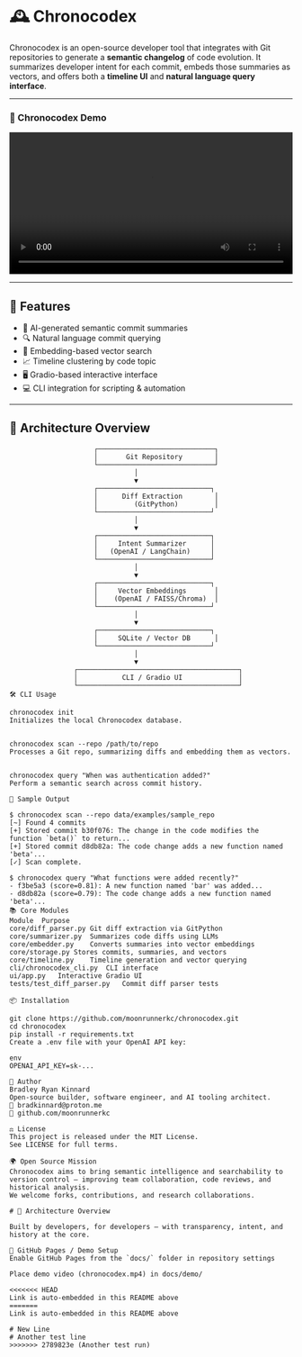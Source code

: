 # 🕰 Chronocodex

Chronocodex is an open-source developer tool that integrates with Git repositories to generate a **semantic changelog** of code evolution. It summarizes developer intent for each commit, embeds those summaries as vectors, and offers both a **timeline UI** and **natural language query interface**.

---

### 🎥 Chronocodex Demo

<video controls width="100%">
  <source src="chronocodex/docs/demo/chronocodex.mp4" type="video/mp4">
  Your browser does not support the video tag.
</video>

---

## 🎯 Features

- 📘 AI-generated semantic commit summaries
- 🔍 Natural language commit querying
- 🧠 Embedding-based vector search
- 📈 Timeline clustering by code topic
- 🖥 Gradio-based interactive interface
- 💻 CLI integration for scripting & automation

---

## 🔩 Architecture Overview

```text
                     ┌─────────────────────────────┐
                     │       Git Repository        │
                     └─────────────────────────────┘
                               │
                               ▼
                     ┌────────────────────────────┐
                     │      Diff Extraction        │
                     │         (GitPython)         │
                     └────────────────────────────┘
                               │
                               ▼
                     ┌────────────────────────────┐
                     │     Intent Summarizer      │
                     │   (OpenAI / LangChain)     │
                     └────────────────────────────┘
                               │
                               ▼
                     ┌────────────────────────────┐
                     │     Vector Embeddings       │
                     │    (OpenAI / FAISS/Chroma)  │
                     └────────────────────────────┘
                               │
                               ▼
                     ┌────────────────────────────┐
                     │     SQLite / Vector DB      │
                     └────────────────────────────┘
                               │
                               ▼
                ┌────────────────────────────────────────┐
                │           CLI / Gradio UI              │
                └────────────────────────────────────────┘
🛠 CLI Usage

chronocodex init
Initializes the local Chronocodex database.


chronocodex scan --repo /path/to/repo
Processes a Git repo, summarizing diffs and embedding them as vectors.


chronocodex query "When was authentication added?"
Perform a semantic search across commit history.

🧪 Sample Output

$ chronocodex scan --repo data/examples/sample_repo
[~] Found 4 commits
[+] Stored commit b30f076: The change in the code modifies the function `beta()` to return...
[+] Stored commit d8db82a: The code change adds a new function named 'beta'...
[✓] Scan complete.

$ chronocodex query "What functions were added recently?"
- f3be5a3 (score=0.81): A new function named 'bar' was added...
- d8db82a (score=0.79): The code change adds a new function named 'beta'...
📚 Core Modules
Module	Purpose
core/diff_parser.py	Git diff extraction via GitPython
core/summarizer.py	Summarizes code diffs using LLMs
core/embedder.py	Converts summaries into vector embeddings
core/storage.py	Stores commits, summaries, and vectors
core/timeline.py	Timeline generation and vector querying
cli/chronocodex_cli.py	CLI interface
ui/app.py	Interactive Gradio UI
tests/test_diff_parser.py	Commit diff parser tests

📦 Installation

git clone https://github.com/moonrunnerkc/chronocodex.git
cd chronocodex
pip install -r requirements.txt
Create a .env file with your OpenAI API key:

env
OPENAI_API_KEY=sk-...

👤 Author
Bradley Ryan Kinnard
Open-source builder, software engineer, and AI tooling architect.
📧 bradkinnard@proton.me
🔗 github.com/moonrunnerkc

⚖️ License
This project is released under the MIT License.
See LICENSE for full terms.

🌍 Open Source Mission
Chronocodex aims to bring semantic intelligence and searchability to version control — improving team collaboration, code reviews, and historical analysis.
We welcome forks, contributions, and research collaborations.

# 📡 Architecture Overview

Built by developers, for developers — with transparency, intent, and history at the core.

📄 GitHub Pages / Demo Setup
Enable GitHub Pages from the `docs/` folder in repository settings

Place demo video (chronocodex.mp4) in docs/demo/

<<<<<<< HEAD
Link is auto-embedded in this README above
=======
Link is auto-embedded in this README above

# New Line
# Another test line
>>>>>>> 2789823e (Another test run)
